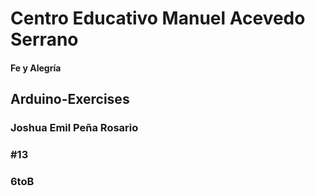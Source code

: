 # Centro Educativo Manuel Acevedo Serrano
#### Fe y Alegría


## Arduino-Exercises

### Joshua Emil Peña Rosario

### #13

### 6toB
